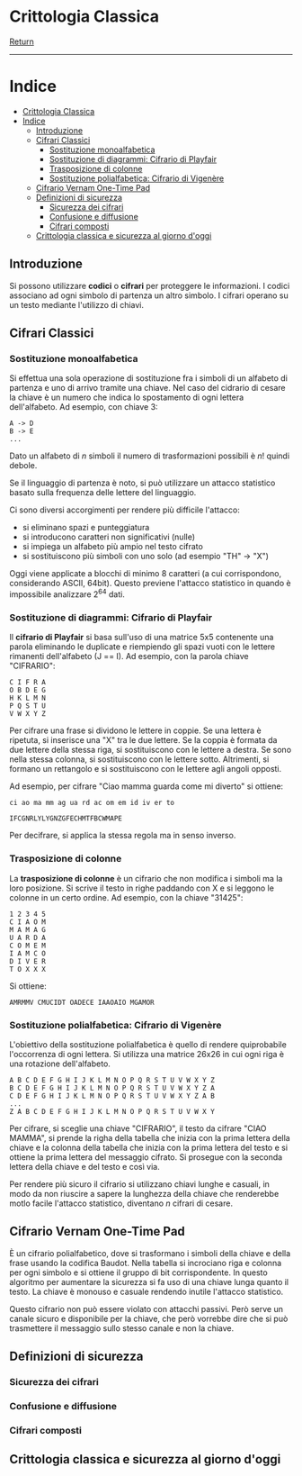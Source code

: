 # Crittologia Classica

[Return](./README.md)

---

# Indice

- [Crittologia Classica](#crittologia-classica)
- [Indice](#indice)
  - [Introduzione](#introduzione)
  - [Cifrari Classici](#cifrari-classici)
    - [Sostituzione monoalfabetica](#sostituzione-monoalfabetica)
    - [Sostituzione di diagrammi: Cifrario di Playfair](#sostituzione-di-diagrammi-cifrario-di-playfair)
    - [Trasposizione di colonne](#trasposizione-di-colonne)
    - [Sostituzione polialfabetica: Cifrario di Vigenère](#sostituzione-polialfabetica-cifrario-di-vigenère)
  - [Cifrario Vernam One-Time Pad](#cifrario-vernam-one-time-pad)
  - [Definizioni di sicurezza](#definizioni-di-sicurezza)
    - [Sicurezza dei cifrari](#sicurezza-dei-cifrari)
    - [Confusione e diffusione](#confusione-e-diffusione)
    - [Cifrari composti](#cifrari-composti)
  - [Crittologia classica e sicurezza al giorno d'oggi](#crittologia-classica-e-sicurezza-al-giorno-doggi)


## Introduzione

Si possono utilizzare **codici** o **cifrari** per proteggere le informazioni. I codici associano ad ogni simbolo di partenza un altro simbolo. I cifrari operano su un testo mediante l'utilizzo di chiavi.

## Cifrari Classici

### Sostituzione monoalfabetica

Si effettua una sola operazione di sostituzione fra i simboli di un alfabeto di partenza e uno di arrivo tramite una chiave. Nel caso del cidrario di cesare la chiave è un numero che indica lo spostamento di ogni lettera dell'alfabeto. Ad esempio, con chiave 3:

```
A -> D
B -> E
...
```
Dato un alfabeto di $n$ simboli il numero di trasformazioni possibili è $n!$ quindi debole.

Se il linguaggio di partenza è noto, si può utilizzare un attacco statistico basato sulla frequenza delle lettere del linguaggio.

Ci sono diversi accorgimenti per rendere più difficile l'attacco:
- si eliminano spazi e punteggiatura
- si introducono caratteri non significativi (nulle)
- si impiega un alfabeto più ampio nel testo cifrato
- si sostituiscono più simboli con uno solo (ad esempio "TH" -> "X")

Oggi viene applicate a blocchi di minimo 8 caratteri (a cui corrispondono, considerando ASCII, 64bit). Questo previene l'attacco statistico in quando è impossibile analizzare $2^64$ dati.

### Sostituzione di diagrammi: Cifrario di Playfair

Il **cifrario di Playfair** si basa sull'uso di una matrice 5x5 contenente una parola eliminando le duplicate e riempiendo gli spazi vuoti con le lettere rimanenti dell'alfabeto (J == I). Ad esempio, con la parola chiave "CIFRARIO":

```
C I F R A
O B D E G
H K L M N
P Q S T U
V W X Y Z
```

Per cifrare una frase si dividono le lettere in coppie. Se una lettera è ripetuta, si inserisce una "X" tra le due lettere. Se la coppia è formata da due lettere della stessa riga, si sostituiscono con le lettere a destra. Se sono nella stessa colonna, si sostituiscono con le lettere sotto. Altrimenti, si formano un rettangolo e si sostituiscono con le lettere agli angoli opposti.

Ad esempio, per cifrare "Ciao mamma guarda come mi diverto" si ottiene:

```
ci ao ma mm ag ua rd ac om em id iv er to

IFCGNRLYLYGNZGFECHMTFBCWMAPE
```
Per decifrare, si applica la stessa regola ma in senso inverso.

### Trasposizione di colonne

La **trasposizione di colonne** è un cifrario che non modifica i simboli ma la loro posizione. Si scrive il testo in righe paddando con X e si leggono le colonne in un certo ordine. Ad esempio, con la chiave "31425":

```
1 2 3 4 5
C I A O M
M A M A G
U A R D A
C O M E M
I A M C O
D I V E R
T O X X X
```

Si ottiene:

```
AMRMMV CMUCIDT OADECE IAAOAIO MGAMOR
```

### Sostituzione polialfabetica: Cifrario di Vigenère

L'obiettivo della sostituzione polialfabetica è quello di rendere quiprobabile l'occorrenza di ogni lettera. Si utilizza una matrice 26x26 in cui ogni riga è una rotazione dell'alfabeto.

```
A B C D E F G H I J K L M N O P Q R S T U V W X Y Z
B C D E F G H I J K L M N O P Q R S T U V W X Y Z A
C D E F G H I J K L M N O P Q R S T U V W X Y Z A B
...
Z A B C D E F G H I J K L M N O P Q R S T U V W X Y
```

Per cifrare, si sceglie una chiave "CIFRARIO", il testo da cifrare "CIAO MAMMA", si prende la righa della tabella che inizia con la prima lettera della chiave e la colonna della tabella che inizia con la prima lettera del testo e si ottiene la prima lettera del messaggio cifrato. Si prosegue con la seconda lettera della chiave e del testo e così via.

Per rendere più sicuro il cifrario si utilizzano chiavi lunghe e casuali, in modo da non riuscire a sapere la lunghezza della chiave che renderebbe motlo facile l'attacco statistico, diventano $n$ cifrari di cesare.

## Cifrario Vernam One-Time Pad

È un cifrario polialfabetico, dove si trasformano i simboli della chiave e della frase usando la codifica Baudot. Nella tabella si incrociano riga e colonna per ogni simbolo e si ottiene il gruppo di bit corrispondente. In questo algoritmo per aumentare la sicurezza si fa uso di una chiave lunga quanto il testo. La chiave è monouso e casuale rendendo inutile l'attacco statistico.

Questo cifrario non può essere violato con attacchi passivi. Però serve un canale sicuro e disponibile per la chiave, che però vorrebbe dire che si può trasmettere il messaggio sullo stesso canale e non la chiave.

## Definizioni di sicurezza

### Sicurezza dei cifrari

### Confusione e diffusione

### Cifrari composti

## Crittologia classica e sicurezza al giorno d'oggi